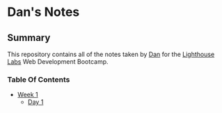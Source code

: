 # Dan's Notes

## Summary

This repository contains all of the notes taken by [Dan](https://github.com/DLindeblom) for the [Lighthouse Labs](https://www.lighthouselabs.ca/) Web Development Bootcamp. 

### Table Of Contents

* [Week 1](/Week_1)
  * [Day 1](/Week_1/Day_1)  